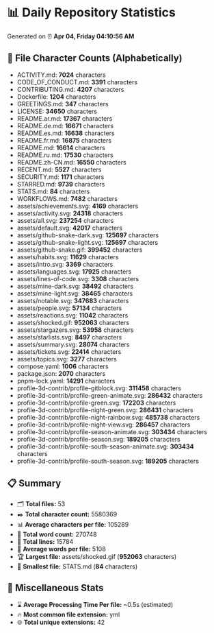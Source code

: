 # 📊 Daily Repository Statistics
Generated on ⏰ **Apr 04, Friday 04:10:56 AM**

## 📂 File Character Counts (Alphabetically)
- ACTIVITY.md: **7024** characters
- CODE_OF_CONDUCT.md: **3391** characters
- CONTRIBUTING.md: **4207** characters
- Dockerfile: **1204** characters
- GREETINGS.md: **347** characters
- LICENSE: **34650** characters
- README.ar.md: **17367** characters
- README.de.md: **16671** characters
- README.es.md: **16638** characters
- README.fr.md: **16875** characters
- README.md: **16614** characters
- README.ru.md: **17530** characters
- README.zh-CN.md: **16550** characters
- RECENT.md: **5527** characters
- SECURITY.md: **1171** characters
- STARRED.md: **9739** characters
- STATS.md: **84** characters
- WORKFLOWS.md: **7482** characters
- assets/achievements.svg: **4169** characters
- assets/activity.svg: **24318** characters
- assets/all.svg: **237254** characters
- assets/default.svg: **42017** characters
- assets/github-snake-dark.svg: **125697** characters
- assets/github-snake-light.svg: **125697** characters
- assets/github-snake.gif: **399452** characters
- assets/habits.svg: **11629** characters
- assets/intro.svg: **3369** characters
- assets/languages.svg: **17925** characters
- assets/lines-of-code.svg: **3308** characters
- assets/mine-dark.svg: **38492** characters
- assets/mine-light.svg: **38465** characters
- assets/notable.svg: **347683** characters
- assets/people.svg: **57134** characters
- assets/reactions.svg: **11042** characters
- assets/shocked.gif: **952063** characters
- assets/stargazers.svg: **53958** characters
- assets/starlists.svg: **8497** characters
- assets/summary.svg: **28074** characters
- assets/tickets.svg: **22414** characters
- assets/topics.svg: **3277** characters
- compose.yaml: **1006** characters
- package.json: **2070** characters
- pnpm-lock.yaml: **14291** characters
- profile-3d-contrib/profile-gitblock.svg: **311458** characters
- profile-3d-contrib/profile-green-animate.svg: **286432** characters
- profile-3d-contrib/profile-green.svg: **172203** characters
- profile-3d-contrib/profile-night-green.svg: **286431** characters
- profile-3d-contrib/profile-night-rainbow.svg: **485738** characters
- profile-3d-contrib/profile-night-view.svg: **286457** characters
- profile-3d-contrib/profile-season-animate.svg: **303434** characters
- profile-3d-contrib/profile-season.svg: **189205** characters
- profile-3d-contrib/profile-south-season-animate.svg: **303434** characters
- profile-3d-contrib/profile-south-season.svg: **189205** characters

## 📋 Summary
- 🗂️ **Total files:** 53
- ✒️ **Total character count:** 5580369
- 📊 **Average characters per file:** 105289
- 📝 **Total word count:** 270748
- 🧾 **Total lines:** 15784
- 📐 **Average words per file:** 5108
- 🏆 **Largest file:** assets/shocked.gif (**952063** characters)
- 🥉 **Smallest file:** STATS.md (**84** characters)

## 🌟 Miscellaneous Stats
- ⌛ **Average Processing Time Per file:** ~0.5s (estimated)
- 🔥 **Most common file extension:** yml
- 🌐 **Total unique extensions:** 42
